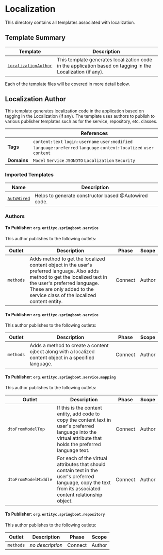 [//]: # ( =====preserve===== start-Introduction ===== )
# Localization

This directory contains all templates associated with localization.

[//]: # ( =====preserve===== end-Introduction ===== )

<a name="template-summary"></a>
## Template Summary

|Template|Description|
|---|---|
| [`LocalizationAuthor`](#localization-author) | This template generates localization code in the application based on tagging in the Localization (if any). |

Each of the template files will be covered in more detail below.

<a name="localization-author"></a>
## Localization Author

This template generates localization code in the application based on tagging in the Localization (if any). The template uses authors to publish to various publisher templates such as for the service, repository, etc. classes.



| |References|
|---|---|
| **Tags** |`content:text` `login:username` `user:modified` `language:preferred` `language` `content:localized` `user` `content` |
| **Domains** |`Model` `Service` `JSONDTO` `Localization` `Security` |

### Imported Templates

| Name | Description |
|---|---|
| [`AutoWired`](../util) | Helps to generate constructor based @Autowired code. |

### Authors

#### To Publisher: `org.entityc.springboot.service`



This author publishes to the following outlets:

| Outlet | Description | Phase | Scope
|---|---|---|---|
| `methods` | Adds method to get the localized content object in the user's preferred language.  Also adds method to get the localized text in the user's preferred language. These are only added to the service class of the localized content entity.|Connect|Author|


#### To Publisher: `org.entityc.springboot.service`



This author publishes to the following outlets:

| Outlet | Description | Phase | Scope
|---|---|---|---|
| `methods` | Adds a method to create a content ojbect along with a localized content object in a specified language.|Connect|Author|


#### To Publisher: `org.entityc.springboot.service.mapping`



This author publishes to the following outlets:

| Outlet | Description | Phase | Scope
|---|---|---|---|
| `dtoFromModelTop` | If this is the content entity, add code to copy the content text in user's preferred language into the virtual attribute that holds the preferred language text.|Connect|Author|
| `dtoFromModelMiddle` | For each of the virtual attributes that should contain text in the user's preferred language, copy the text from its associated content relationship object.|Connect|Author|


#### To Publisher: `org.entityc.springboot.repository`



This author publishes to the following outlets:

| Outlet | Description | Phase | Scope
|---|---|---|---|
| `methods` | *no description*|Connect|Author|


